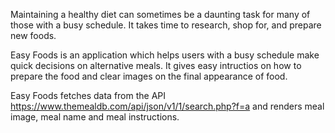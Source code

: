 Maintaining a healthy diet can sometimes be a daunting task for many of those with a busy schedule. It takes time to research, shop for, and prepare new foods.

Easy Foods is an application which helps users with a busy schedule make quick decisions on alternative meals. It gives easy intructios on how to prepare the food and clear images on the final appearance of food.

Easy Foods fetches data from the API https://www.themealdb.com/api/json/v1/1/search.php?f=a and renders meal image, meal name and meal instructions.